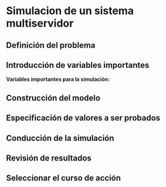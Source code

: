 # Simulacion de un sistema multiservidor

## Definición del problema

## Introducción de variables importantes

**Variables importantes para la simulación:**



## Construcción del modelo

## Especificación de valores a ser probados

## Conducción de la simulación

## Revisión de resultados

## Seleccionar el curso de acción

